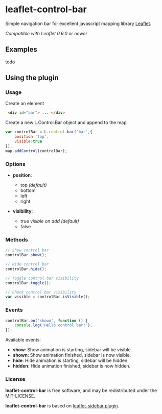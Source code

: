 leaflet-control-bar
=====================

Simple navigation bar for excellent javascript mapping library [Leaflet](http://leafletjs.com).

*Compatible with Leaflet 0.6.0 or newer*

## Examples
todo

## Using the plugin

### Usage
Create an element
```html
 <div id="bar"> ... </div>
```
Create a new L.Control.Bar object and append to the map  
```javascript
var controlBar = L.control.bar('bar',{
    position:'top',
    visible:true
});
map.addControl(controlBar);
```

### Options
* **position**:
    * top  *(default)*
    * bottom
    * left
    * right

* **visibility**: 
    * true *visible on add (default)*
    * false
 
### Methods
 
~~~~javascript
// Show control bar
controlBar.show();

// Hide control bar
controlBar.hide();

// Toggle control bar visibility
controlBar.toggle();

// Check control bar visibility
var visible = controlBar.isVisible();
~~~~
 
 
### Events

~~~~javascript
controlBar.on('shown', function () {
    console.log('Hello control bar!');
});
~~~~ 

Available events:

- **show**: Show animation is starting, sidebar will be visible.
- **shown**: Show animation finished, sidebar is now visible.
- **hide**: Hide animation is starting, sidebar will be hidden.
- **hidden**: Hide animation finished, sidebar is now hidden.

 
### License

**leaflet-control-bar** is free software, and may be redistributed under the MIT-LICENSE.


**leaflet-control-bar** is based on [leaflet-sidebar plugin](https://github.com/Turbo87/leaflet-sidebar).